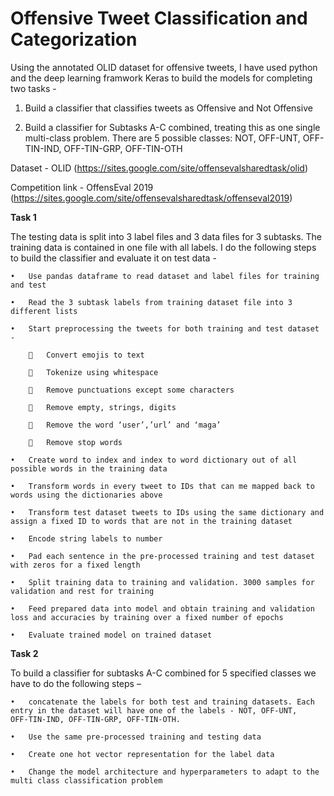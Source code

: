 # Offensive Tweet Classification and Categorization 
Using the annotated OLID dataset for offensive tweets, I have used python and the deep learning framwork Keras to build the models for completing two tasks -

1) Build a classifier that classifies tweets as Offensive and Not Offensive

2. Build a classifier for Subtasks A-C combined, treating this as one single multi-class problem. There are 5 possible classes:
NOT, OFF-UNT, OFF-TIN-IND, OFF-TIN-GRP, OFF-TIN-OTH

Dataset - OLID (https://sites.google.com/site/offensevalsharedtask/olid)

Competition link - OffensEval 2019 (https://sites.google.com/site/offensevalsharedtask/offenseval2019)

<b>Task 1</b>

The testing data is split into 3 label files and 3 data files for 3 subtasks. The training data is contained in one file with all labels. I do the following steps to build the classifier and evaluate it on test data -

    •	Use pandas dataframe to read dataset and label files for training and test

    •	Read the 3 subtask labels from training dataset file into 3 different lists

    •	Start preprocessing the tweets for both training and test dataset -
    
        	Convert emojis to text
    
        	Tokenize using whitespace
    
        	Remove punctuations except some characters
    
        	Remove empty, strings, digits
    
        	Remove the word ‘user’,’url’ and ‘maga’
    
        	Remove stop words

    •	Create word to index and index to word dictionary out of all possible words in the training data

    •	Transform words in every tweet to IDs that can me mapped back to words using the dictionaries above

    •	Transform test dataset tweets to IDs using the same dictionary and assign a fixed ID to words that are not in the training dataset

    •	Encode string labels to number

    •	Pad each sentence in the pre-processed training and test dataset with zeros for a fixed length

    •	Split training data to training and validation. 3000 samples for validation and rest for training

    •	Feed prepared data into model and obtain training and validation loss and accuracies by training over a fixed number of epochs

    •	Evaluate trained model on trained dataset

<b>Task 2</b>

To build a classifier for subtasks A-C combined for 5 specified classes we have to do the following steps – 

    •	concatenate the labels for both test and training datasets. Each entry in the dataset will have one of the labels - NOT, OFF-UNT,       OFF-TIN-IND, OFF-TIN-GRP, OFF-TIN-OTH.
    
    •	Use the same pre-processed training and testing data
    
    •	Create one hot vector representation for the label data
    
    •	Change the model architecture and hyperparameters to adapt to the multi class classification problem
